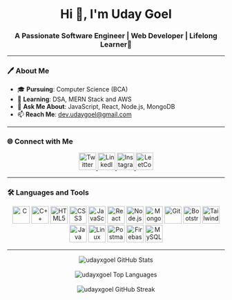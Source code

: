 <h1 align="center">Hi 👋, I'm Uday Goel</h1>
<h3 align="center">A Passionate Software Engineer | Web Developer | Lifelong Learner🚀</h3>

---

### 🖊️ **About Me**

- 🎓 **Pursuing**: Computer Science (BCA)
- 🌱 **Learning**: DSA, MERN Stack and AWS
- 💬 **Ask Me About**: JavaScript, React, Node.js, MongoDB
- 📫 **Reach Me**: dev.udaygoel@gmail.com

---

### 🌐 **Connect with Me**

<p align="center">
  <a href="https://twitter.com/udayxgoel" target="_blank">
    <img src="https://upload.wikimedia.org/wikipedia/commons/thumb/6/6f/Logo_of_Twitter.svg/1245px-Logo_of_Twitter.svg.png" alt="Twitter" width="40" height="40" />
  </a>
  <a href="https://linkedin.com/in/udayxgoel" target="_blank">
    <img src="https://cdn.jsdelivr.net/gh/devicons/devicon/icons/linkedin/linkedin-original.svg" alt="LinkedIn" width="40" height="40" />
  </a>
  <a href="https://instagram.com/udayxgoel" target="_blank">
    <img src="https://upload.wikimedia.org/wikipedia/commons/e/e7/Instagram_logo_2016.svg" alt="Instagram" width="40" height="40" />
  </a>
  <a href="https://www.leetcode.com/udayxgoel" target="_blank">
    <img src="https://upload.wikimedia.org/wikipedia/commons/1/19/LeetCode_logo_black.png" alt="LeetCode" width="40" height="40" />
  </a>
</p>

---

### 🛠️ **Languages and Tools**

<p align="center">
  <img src="https://cdn.jsdelivr.net/gh/devicons/devicon/icons/c/c-original.svg" alt="C" width="40" height="40" />
  <img src="https://cdn.jsdelivr.net/gh/devicons/devicon/icons/cplusplus/cplusplus-original.svg" alt="C++" width="40" height="40" />
  <img src="https://cdn.jsdelivr.net/gh/devicons/devicon/icons/html5/html5-original.svg" alt="HTML5" width="40" height="40" />
  <img src="https://cdn.jsdelivr.net/gh/devicons/devicon/icons/css3/css3-original.svg" alt="CSS3" width="40" height="40" />
  <img src="https://cdn.jsdelivr.net/gh/devicons/devicon/icons/javascript/javascript-original.svg" alt="JavaScript" width="40" height="40" />
  <img src="https://cdn.jsdelivr.net/gh/devicons/devicon/icons/react/react-original.svg" alt="React" width="40" height="40" />
  <img src="https://cdn.jsdelivr.net/gh/devicons/devicon/icons/nodejs/nodejs-original.svg" alt="Node.js" width="40" height="40" />
  <img src="https://cdn.jsdelivr.net/gh/devicons/devicon/icons/mongodb/mongodb-original.svg" alt="MongoDB" width="40" height="40" />
  <img src="https://cdn.jsdelivr.net/gh/devicons/devicon/icons/git/git-original.svg" alt="Git" width="40" height="40" />
  <img src="https://cdn.jsdelivr.net/gh/devicons/devicon/icons/bootstrap/bootstrap-original.svg" alt="Bootstrap" width="40" height="40" />
  <img src="https://www.vectorlogo.zone/logos/tailwindcss/tailwindcss-icon.svg" alt="Tailwind CSS" width="40" height="40" />
  <img src="https://cdn.jsdelivr.net/gh/devicons/devicon/icons/java/java-original.svg" alt="Java" width="40" height="40" />
  <img src="https://cdn.jsdelivr.net/gh/devicons/devicon/icons/linux/linux-original.svg" alt="Linux" width="40" height="40" />
  <img src="https://cdn.jsdelivr.net/gh/devicons/devicon/icons/postman/postman-original.svg" alt="Postman" width="40" height="40" />
  <img src="https://cdn.jsdelivr.net/gh/devicons/devicon/icons/firebase/firebase-plain.svg" alt="Firebase" width="40" height="40" />
  <img src="https://cdn.jsdelivr.net/gh/devicons/devicon/icons/mysql/mysql-original.svg" alt="MySQL" width="40" height="40" />
</p>

---

<div align="center"> <img src="https://github-readme-stats.vercel.app/api?username=udayxgoel&show_icons=true&locale=en" alt="udayxgoel GitHub Stats" /> <br/><br/> <img src="https://github-readme-stats.vercel.app/api/top-langs?username=udayxgoel&show_icons=true&locale=en&layout=compact" alt="udayxgoel Top Languages" /> <br/><br/> <img src="https://github-readme-streak-stats.herokuapp.com/?user=udayxgoel" alt="udayxgoel GitHub Streak" /> </div>
